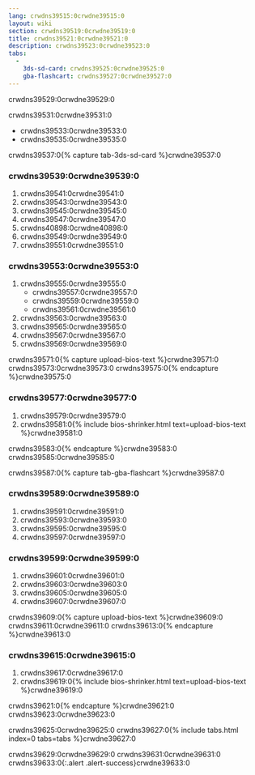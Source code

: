 ```yaml
---
lang: crwdns39515:0crwdne39515:0
layout: wiki
section: crwdns39519:0crwdne39519:0
title: crwdns39521:0crwdne39521:0
description: crwdns39523:0crwdne39523:0
tabs:
  - 
    3ds-sd-card: crwdns39525:0crwdne39525:0
    gba-flashcart: crwdns39527:0crwdne39527:0
---
```


crwdns39529:0crwdne39529:0

crwdns39531:0crwdne39531:0
- crwdns39533:0crwdne39533:0
- crwdns39535:0crwdne39535:0

crwdns39537:0{% capture tab-3ds-sd-card %}crwdne39537:0
### crwdns39539:0crwdne39539:0
1. crwdns39541:0crwdne39541:0
1. crwdns39543:0crwdne39543:0
1. crwdns39545:0crwdne39545:0
1. crwdns39547:0crwdne39547:0
1. crwdns40898:0crwdne40898:0
1. crwdns39549:0crwdne39549:0
1. crwdns39551:0crwdne39551:0

### crwdns39553:0crwdne39553:0
1. crwdns39555:0crwdne39555:0
    - crwdns39557:0crwdne39557:0
    - crwdns39559:0crwdne39559:0
    - crwdns39561:0crwdne39561:0
1. crwdns39563:0crwdne39563:0
1. crwdns39565:0crwdne39565:0
1. crwdns39567:0crwdne39567:0
1. crwdns39569:0crwdne39569:0

crwdns39571:0{% capture upload-bios-text %}crwdne39571:0
crwdns39573:0crwdne39573:0
crwdns39575:0{% endcapture %}crwdne39575:0

### crwdns39577:0crwdne39577:0
1. crwdns39579:0crwdne39579:0
1. crwdns39581:0{% include bios-shrinker.html text=upload-bios-text %}crwdne39581:0

crwdns39583:0{% endcapture %}crwdne39583:0
crwdns39585:0crwdne39585:0


crwdns39587:0{% capture tab-gba-flashcart %}crwdne39587:0
### crwdns39589:0crwdne39589:0
1. crwdns39591:0crwdne39591:0
1. crwdns39593:0crwdne39593:0
1. crwdns39595:0crwdne39595:0
1. crwdns39597:0crwdne39597:0

### crwdns39599:0crwdne39599:0
1. crwdns39601:0crwdne39601:0
1. crwdns39603:0crwdne39603:0
1. crwdns39605:0crwdne39605:0
1. crwdns39607:0crwdne39607:0

crwdns39609:0{% capture upload-bios-text %}crwdne39609:0
crwdns39611:0crwdne39611:0
crwdns39613:0{% endcapture %}crwdne39613:0

### crwdns39615:0crwdne39615:0
1. crwdns39617:0crwdne39617:0
1. crwdns39619:0{% include bios-shrinker.html text=upload-bios-text %}crwdne39619:0

crwdns39621:0{% endcapture %}crwdne39621:0
crwdns39623:0crwdne39623:0

crwdns39625:0crwdne39625:0
crwdns39627:0{% include tabs.html index=0 tabs=tabs %}crwdne39627:0

crwdns39629:0crwdne39629:0 crwdns39631:0crwdne39631:0
crwdns39633:0{:.alert .alert-success}crwdne39633:0

<script src="https://geraintluff.github.io/sha256/sha256.min.js"></script>
<script src="/assets/js/bios-shrinker.js"></script>

